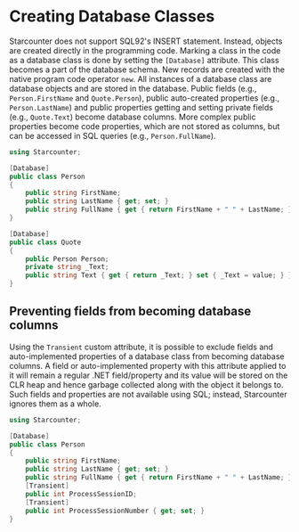# Creating Database Classes

Starcounter does not support SQL92's INSERT statement. Instead, objects are created directly in the programming code. Marking a class in the code as a database class is done by setting the <code>[Database]</code> attribute. This class becomes a part of the database schema.
New records are created with the native program code operator <code>new</code>. All instances of a database class are database objects and are stored in the database.
Public fields (e.g., `Person.FirstName` and `Quote.Person`), public auto-created properties (e.g., `Person.LastName`) and public properties getting and setting private fields (e.g., `Quote.Text`) become database columns. More complex public properties become code properties, which are not stored as columns, but can be accessed in SQL queries (e.g., `Person.FullName`).
```cs
using Starcounter;

[Database]
public class Person
{
    public string FirstName;
    public string LastName { get; set; }
    public string FullName { get { return FirstName + " " + LastName; } }
}

[Database]
public class Quote
{
    public Person Person;
    private string _Text;
    public string Text { get { return _Text; } set { _Text = value; } }
}

```
## Preventing fields from becoming database columns
Using the `Transient` custom attribute, it is possible to exclude fields and auto-implemented properties of a database class from becoming database columns. A field or auto-implemented property with this attribute applied to it will remain a regular .NET field/property and its value will be stored on the CLR heap and hence garbage collected along with the object it belongs to. Such fields and properties are not available using SQL; instead, Starcounter ignores them as a whole.
```cs
using Starcounter;

[Database]
public class Person
{
    public string FirstName;
    public string LastName { get; set; }
    public string FullName { get { return FirstName + " " + LastName; } }
    [Transient]
    public int ProcessSessionID;
    [Transient]
    public int ProcessSessionNumber { get; set; }
}
```
